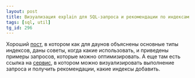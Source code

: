 ```yaml
---
layout: post
title: Визуализация explain для SQL-запроса и рекомендации по индексам
tags: [sql, util]
tg_id: 296
---
```

Хороший [пост](https://habr.com/ru/company/tensor/blog/659889/), в котором как для даунов объяснены основные типы индексов, даны советы, когда какие использовать, и приведены примеры запросов, которые можно оптимизировать. А еще там есть ссылка на [сервис](https://explain.tensor.ru/), в котором можно визуализировать выполнение запроса и получить рекомендации, какие индексы добавить.

